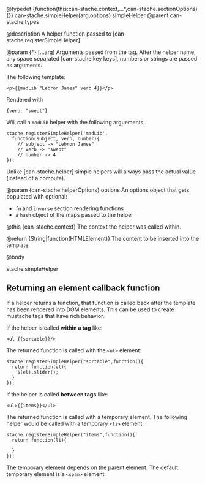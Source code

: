 @typedef {function(this:can-stache.context,...*,can-stache.sectionOptions){}} can-stache.simpleHelper(arg,options) simpleHelper
@parent can-stache.types

@description A helper function passed to [can-stache.registerSimpleHelper].

@param {*} [...arg] Arguments passed from the tag. After the helper
name, any space separated [can-stache.key keys], numbers or
strings are passed as arguments.

The following template:

    <p>{{madLib "Lebron James" verb 4}}</p>

Rendered with

    {verb: "swept"}

Will call a `madLib` helper with the following arguements.

    stache.registerSimpleHelper('madLib',
      function(subject, verb, number){
        // subject -> "Lebron James"
        // verb -> "swept"
        // number -> 4
    });

Unlike [can-stache.helper] simple helpers will always pass the actual
value (instead of a compute).

@param {can-stache.helperOptions} options An options object
that gets populated with optional:

- `fn` and `inverse` section rendering functions
- a `hash` object of the maps passed to the helper

@this {can-stache.context} The context the helper was
called within.

@return {String|function(HTMLElement)} The content to be inserted into
the template.

@body

stache.simpleHelper

## Returning an element callback function

If a helper returns a function, that function is called back after
the template has been rendered into DOM elements. This can
be used to create mustache tags that have rich behavior.

If the helper is called __within a tag__ like:

    <ul {{sortable}}/>

The returned function is called with the `<ul>` element:

    stache.registerSimpleHelper("sortable",function(){
      return function(el){
        $(el).slider();
      }
    });

If the helper is called __between tags__ like:

    <ul>{{items}}</ul>

The returned function is called with a temporary element. The
following helper would be called with a temporary `<li>` element:

    stache.registerSimpleHelper("items",function(){
      return function(li){

      }
    });

The temporary element depends on the parent element. The default temporary element
is a `<span>` element.
